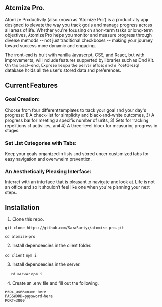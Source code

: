 ## Atomize Pro. 

Atomize Productivity (also known as 'Atomize Pro') is a productivity app designed to elevate the way you track goals and manage progress across all areas of life. Whether you're focusing on short-term tasks or long-term objectives, Atomize Pro helps you monitor and measure progress through diverse methods -- not just traditional checkboxes -- making your journey toward success more dynamic and engaging.
 
The front-end is built with vanilla Javascript, CSS, and React, but with improvements, will include features supported by libraries such as Dnd Kit. On the back-end, Express keeps the server afloat and a PostGresql database holds all the user's stored data and preferences.

 
## Current Features

### Goal Creation:
Choose from four different templates to track your goal and your day's progress: 1) A check-list for simplicity and black-and-white outcomes, 2) A progress bar for meeting a specific number of units, 3) Sets for tracking repetitions of activities, and 4) A three-level block for measuring progress in stages.
  
### Set List Categories with Tabs:
Keep your goals organized in lists and stored under customized tabs for easy navigation and overwhelm prevention.

### An Aesthetically Pleasing Interface:
Interact with an interface that is pleasant to navigate and look at. Life is not an office and so it shouldn't feel like one when you're planning your next steps.


## Installation

1. Clone this repo.

```git clone https://github.com/SaraSuriya/atomize-pro.git```

```cd atomize-pro```

2. Install dependencies in the client folder.

```cd client```
```npm i```

3. Install dependencies in the server.

```..```
```cd server```
```npm i```

4. Create an .env file and fill out the following.

```PSQL_DATABASE=database-name-here
PSQL_USER=name-here
PASSWORD=password-here
PORT=3000```
